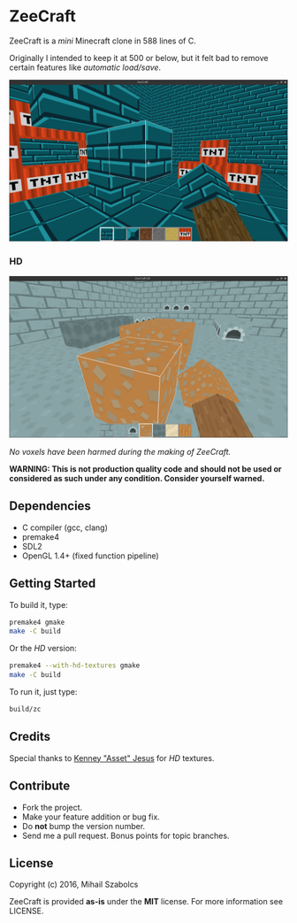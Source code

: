 ZeeCraft
========
ZeeCraft is a _mini_ Minecraft clone in 588 lines of C.

Originally I intended to keep it at 500 or below, but it felt
bad to remove certain features like *automatic load/save*.

![Screenshot](data/screenshot.png)

### HD

![Screenshot](data/screenshot_hd.png)

_No voxels have been harmed during the making of ZeeCraft._

**WARNING: This is not production quality code and should not be
used or considered as such under any condition. Consider yourself
warned.**

Dependencies
------------
* C compiler (gcc, clang)
* premake4
* SDL2
* OpenGL 1.4+ (fixed function pipeline)

Getting Started
---------------
To build it, type:

```bash
premake4 gmake
make -C build
```

Or the *HD* version:

```bash
premake4 --with-hd-textures gmake
make -C build
```

To run it, just type:

```bash
build/zc
```

Credits
-------
Special thanks to [Kenney "Asset" Jesus](http://kenney.nl) for *HD* textures.

Contribute
----------
* Fork the project.
* Make your feature addition or bug fix.
* Do **not** bump the version number.
* Send me a pull request. Bonus points for topic branches.

License
-------
Copyright (c) 2016, Mihail Szabolcs

ZeeCraft is provided **as-is** under the **MIT** license.
For more information see LICENSE.
